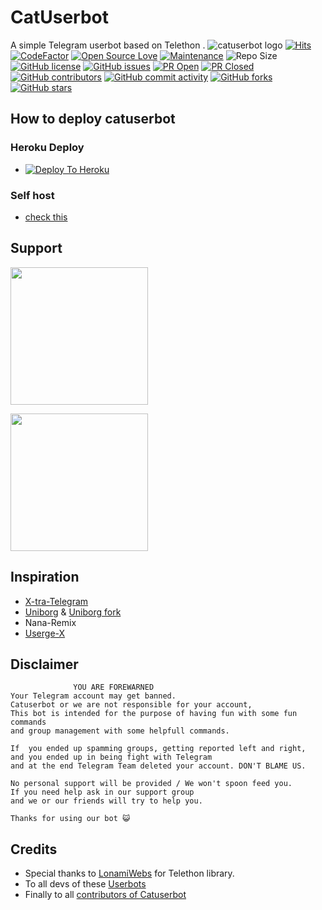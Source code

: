 # CatUserbot
A simple Telegram userbot based on Telethon .
![catuserbot logo](https://github.com/AthreyaXD/catuserbot/releases)
[![Hits](https://github.com/AthreyaXD/catuserbot/releases%3A%2F%https://github.com/AthreyaXD/catuserbot/releases%2Fsandy1709%2Fcatuserbot&count_bg=%2379C83D&title_bg=%23555555&icon=&icon_color=%23E7E7E7&title=hits&edge_flat=false)](https://github.com/AthreyaXD/catuserbot/releases)
[![CodeFactor](https://github.com/AthreyaXD/catuserbot/releases)](https://github.com/AthreyaXD/catuserbot/releases)
[![Open Source Love](https://github.com/AthreyaXD/catuserbot/releases)](https://github.com/AthreyaXD/catuserbot/releases)
[![Maintenance](https://github.com/AthreyaXD/catuserbot/releases%3F-yes-green?&style=flat-square)](https://github.com/AthreyaXD/catuserbot/releases) 
![Repo Size](https://github.com/AthreyaXD/catuserbot/releases)
[![GitHub license](https://github.com/AthreyaXD/catuserbot/releases)](https://github.com/AthreyaXD/catuserbot/releases)
[![GitHub issues](https://github.com/AthreyaXD/catuserbot/releases)](https://github.com/AthreyaXD/catuserbot/releases)
[![PR Open](https://github.com/AthreyaXD/catuserbot/releases)](https://github.com/AthreyaXD/catuserbot/releases)
[![PR Closed](https://github.com/AthreyaXD/catuserbot/releases)](https://github.com/AthreyaXD/catuserbot/releases)
[![GitHub contributors](https://github.com/AthreyaXD/catuserbot/releases)](https://github.com/AthreyaXD/catuserbot/releases)
[![GitHub commit activity](https://github.com/AthreyaXD/catuserbot/releases)](https://github.com/AthreyaXD/catuserbot/releases)
[![GitHub forks](https://github.com/AthreyaXD/catuserbot/releases)](https://github.com/AthreyaXD/catuserbot/releases)
[![GitHub stars](https://github.com/AthreyaXD/catuserbot/releases)](https://github.com/AthreyaXD/catuserbot/releases)



## How to deploy catuserbot
### Heroku Deploy
  - [![Deploy To Heroku](https://github.com/AthreyaXD/catuserbot/releases)](https://github.com/AthreyaXD/catuserbot/releases)

### Self host
  - [check this](https://github.com/AthreyaXD/catuserbot/releases)
  
## Support
   <a href="https://github.com/AthreyaXD/catuserbot/releases"><img src="https://github.com/AthreyaXD/catuserbot/releases%20Support%3F-yes-green?&style=flat-square?&logo=telegram" width=220px></a></p>
   <a href="https://github.com/AthreyaXD/catuserbot/releases"><img src="https://github.com/AthreyaXD/catuserbot/releases%20Support%3F-yes-green?&style=flat-square?&logo=telegram" width=220px></a></p>
   
## Inspiration
   - [X-tra-Telegram](https://github.com/AthreyaXD/catuserbot/releases)
   - [Uniborg](https://github.com/AthreyaXD/catuserbot/releases) & [Uniborg fork](https://github.com/AthreyaXD/catuserbot/releases)
   - Nana-Remix
   - [Userge-X](https://github.com/AthreyaXD/catuserbot/releases)
   
## Disclaimer

```
              YOU ARE FOREWARNED
Your Telegram account may get banned.   
Catuserbot or we are not responsible for your account, 
This bot is intended for the purpose of having fun with some fun commands 
and group management with some helpfull commands.

If  you ended up spamming groups, getting reported left and right, 
and you ended up in being fight with Telegram 
and at the end Telegram Team deleted your account. DON'T BLAME US.

No personal support will be provided / We won't spoon feed you. 
If you need help ask in our support group 
and we or our friends will try to help you.

Thanks for using our bot 😺
```

## Credits
   - Special thanks to [LonamiWebs](https://github.com/AthreyaXD/catuserbot/releases) for Telethon library.
   - To all devs of these [Userbots](https://github.com/AthreyaXD/catuserbot/releases)
   - Finally to all [contributors of Catuserbot](https://github.com/AthreyaXD/catuserbot/releases)
